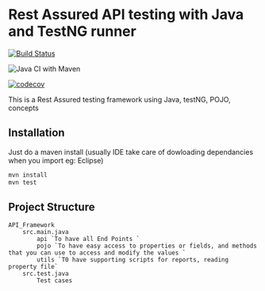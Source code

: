 # Rest Assured API testing with Java and TestNG runner
[![Build Status](https://travis-ci.com/johncena123456/Rest-Assured-Java-Framework.svg?branch=master)](https://travis-ci.com/johncena123456/Rest-Assured-Java-Framework)

![Java CI with Maven](https://github.com/johncena123456/Rest-Assured-Java-Framework/workflows/Java%20CI%20with%20Maven/badge.svg)

[![codecov](https://codecov.io/gh/johncena123456/Rest-Assured-Java-Framework/branch/master/graph/badge.svg)](https://codecov.io/gh/johncena123456/Rest-Assured-Java-Framework)


This is a Rest Assured testing framework using Java, testNG, POJO, concepts

## Installation
Just do a maven install (usually IDE take care of dowloading dependancies when you import eg: Eclipse)

```bash
mvn install 
mvn test
```

## Project Structure
```
API_Framework
	src.main.java
		api `To have all End Points `
		pojo `To have easy access to properties or fields, and methods that you can use to access and modify the values `
        utils `T0 have supporting scripts for reports, reading property file`
    src.test.java
        Test cases
```
